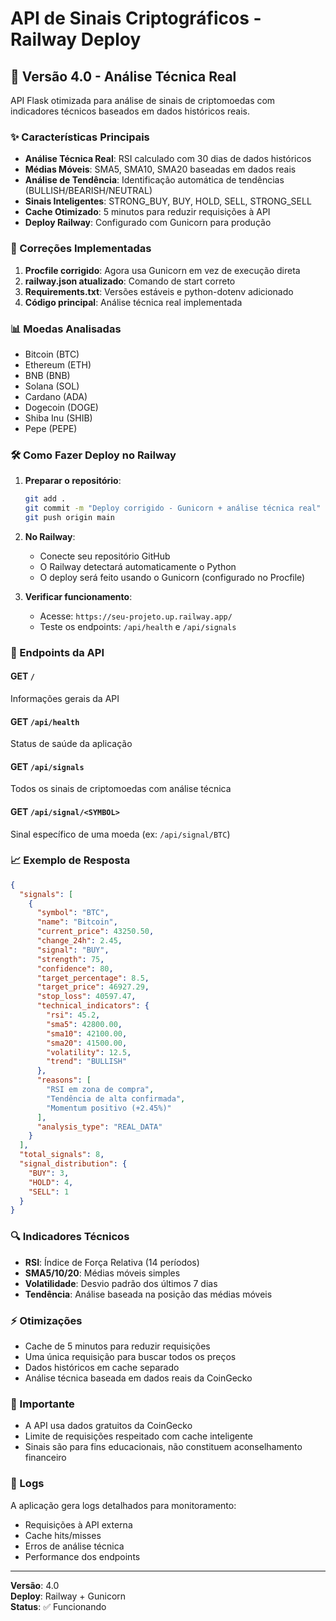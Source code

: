 # API de Sinais Criptográficos - Railway Deploy

## 🚀 Versão 4.0 - Análise Técnica Real

API Flask otimizada para análise de sinais de criptomoedas com indicadores técnicos baseados em dados históricos reais.

### ✨ Características Principais

- **Análise Técnica Real**: RSI calculado com 30 dias de dados históricos
- **Médias Móveis**: SMA5, SMA10, SMA20 baseadas em dados reais
- **Análise de Tendência**: Identificação automática de tendências (BULLISH/BEARISH/NEUTRAL)
- **Sinais Inteligentes**: STRONG_BUY, BUY, HOLD, SELL, STRONG_SELL
- **Cache Otimizado**: 5 minutos para reduzir requisições à API
- **Deploy Railway**: Configurado com Gunicorn para produção

### 🔧 Correções Implementadas

1. **Procfile corrigido**: Agora usa Gunicorn em vez de execução direta
2. **railway.json atualizado**: Comando de start correto
3. **Requirements.txt**: Versões estáveis e python-dotenv adicionado
4. **Código principal**: Análise técnica real implementada

### 📊 Moedas Analisadas

- Bitcoin (BTC)
- Ethereum (ETH)
- BNB (BNB)
- Solana (SOL)
- Cardano (ADA)
- Dogecoin (DOGE)
- Shiba Inu (SHIB)
- Pepe (PEPE)

### 🛠️ Como Fazer Deploy no Railway

1. **Preparar o repositório**:
   ```bash
   git add .
   git commit -m "Deploy corrigido - Gunicorn + análise técnica real"
   git push origin main
   ```

2. **No Railway**:
   - Conecte seu repositório GitHub
   - O Railway detectará automaticamente o Python
   - O deploy será feito usando o Gunicorn (configurado no Procfile)

3. **Verificar funcionamento**:
   - Acesse: `https://seu-projeto.up.railway.app/`
   - Teste os endpoints: `/api/health` e `/api/signals`

### 📡 Endpoints da API

#### GET `/`
Informações gerais da API

#### GET `/api/health`
Status de saúde da aplicação

#### GET `/api/signals`
Todos os sinais de criptomoedas com análise técnica

#### GET `/api/signal/<SYMBOL>`
Sinal específico de uma moeda (ex: `/api/signal/BTC`)

### 📈 Exemplo de Resposta

```json
{
  "signals": [
    {
      "symbol": "BTC",
      "name": "Bitcoin",
      "current_price": 43250.50,
      "change_24h": 2.45,
      "signal": "BUY",
      "strength": 75,
      "confidence": 80,
      "target_percentage": 8.5,
      "target_price": 46927.29,
      "stop_loss": 40597.47,
      "technical_indicators": {
        "rsi": 45.2,
        "sma5": 42800.00,
        "sma10": 42100.00,
        "sma20": 41500.00,
        "volatility": 12.5,
        "trend": "BULLISH"
      },
      "reasons": [
        "RSI em zona de compra",
        "Tendência de alta confirmada",
        "Momentum positivo (+2.45%)"
      ],
      "analysis_type": "REAL_DATA"
    }
  ],
  "total_signals": 8,
  "signal_distribution": {
    "BUY": 3,
    "HOLD": 4,
    "SELL": 1
  }
}
```

### 🔍 Indicadores Técnicos

- **RSI**: Índice de Força Relativa (14 períodos)
- **SMA5/10/20**: Médias móveis simples
- **Volatilidade**: Desvio padrão dos últimos 7 dias
- **Tendência**: Análise baseada na posição das médias móveis

### ⚡ Otimizações

- Cache de 5 minutos para reduzir requisições
- Uma única requisição para buscar todos os preços
- Dados históricos em cache separado
- Análise técnica baseada em dados reais da CoinGecko

### 🚨 Importante

- A API usa dados gratuitos da CoinGecko
- Limite de requisições respeitado com cache inteligente
- Sinais são para fins educacionais, não constituem aconselhamento financeiro

### 📝 Logs

A aplicação gera logs detalhados para monitoramento:
- Requisições à API externa
- Cache hits/misses
- Erros de análise técnica
- Performance dos endpoints

---

**Versão**: 4.0  
**Deploy**: Railway + Gunicorn  
**Status**: ✅ Funcionando

